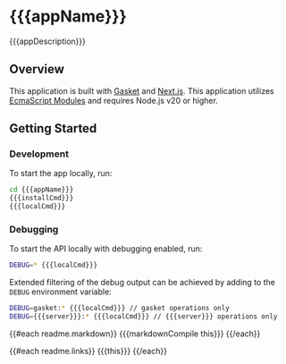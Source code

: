 # {{{appName}}}

{{{appDescription}}}

## Overview

This application is built with [Gasket](https://gasket.dev/) and [Next.js](https://nextjs.org/). This application utilizes [EcmaScript Modules] and requires Node.js v20 or higher.

## Getting Started

### Development

To start the app locally, run:

```bash
cd {{{appName}}}
{{{installCmd}}}
{{{localCmd}}}
```

### Debugging

To start the API locally with debugging enabled, run:

```bash
DEBUG=* {{{localCmd}}}
```

Extended filtering of the debug output can be achieved by adding to the `DEBUG` environment variable:

```bash
DEBUG=gasket:* {{{localCmd}}} // gasket operations only
DEBUG={{{server}}}:* {{{localCmd}}} // {{{server}}} operations only
```

{{#each readme.markdown}}
{{{markdownCompile this}}}
{{/each}}
<!-- LINKS -->
[EcmaScript Modules]: https://developer.mozilla.org/en-US/docs/Web/JavaScript/Guide/Modules
{{#each readme.links}}
{{{this}}}
{{/each}}
